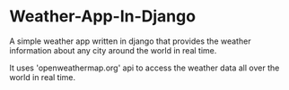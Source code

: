 # Weather-App-In-Django
A simple weather app written in django that provides the weather information about any city around the world in real time.

It uses 'openweathermap.org' api to access the weather data all over the world in real time.
